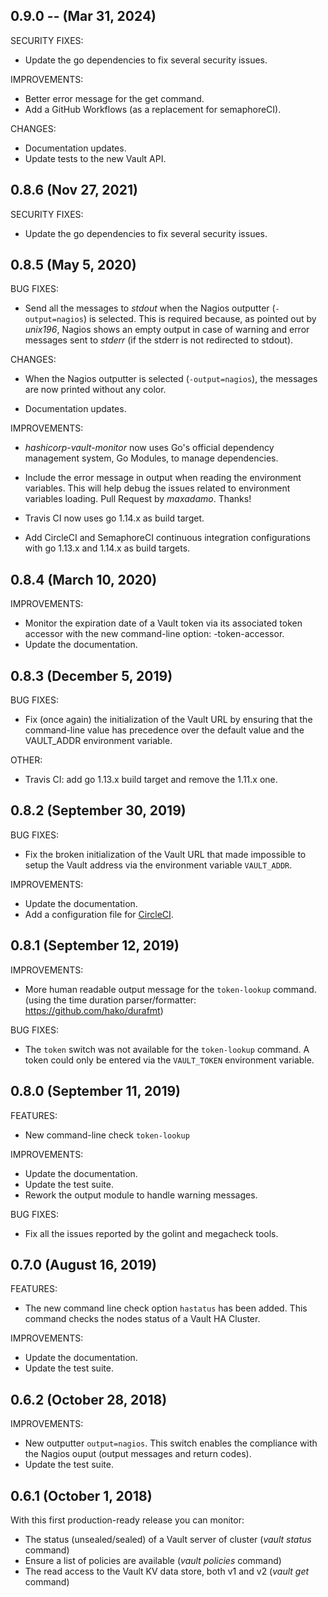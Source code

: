 ## 0.9.0 -- (Mar 31, 2024)

SECURITY FIXES:

 * Update the go dependencies to fix several security issues.

IMPROVEMENTS:

 * Better error message for the get command.
 * Add a GitHub Workflows (as a replacement for semaphoreCI).

CHANGES:

 * Documentation updates.
 * Update tests to the new Vault API.

## 0.8.6 (Nov 27, 2021)

SECURITY FIXES:

 * Update the go dependencies to fix several security issues.

## 0.8.5 (May 5, 2020)

BUG FIXES:

 * Send all the messages to *stdout* when the Nagios outputter
   (`-output=nagios`) is selected.
   This is required because, as pointed out by *unix196*, Nagios shows an
   empty output in case of warning and error messages sent to *stderr*
   (if the stderr is not redirected to stdout).

CHANGES:

 * When the Nagios outputter is selected (`-output=nagios`), the messages
   are now printed without any color.

 * Documentation updates.

IMPROVEMENTS:

 * *hashicorp-vault-monitor* now uses Go's official dependency management
   system, Go Modules, to manage dependencies.

 * Include the error message in output when reading the environment variables.
   This will help debug the issues related to environment variables loading.
   Pull Request by *maxadamo*. Thanks!

 * Travis CI now uses go 1.14.x as build target.

 * Add CircleCI and SemaphoreCI continuous integration configurations
   with go 1.13.x and 1.14.x as build targets.

## 0.8.4 (March 10, 2020)

IMPROVEMENTS:

 * Monitor the expiration date of a Vault token via its associated
   token accessor with the new command-line option: -token-accessor.
 * Update the documentation.

## 0.8.3 (December 5, 2019)

BUG FIXES:

 * Fix (once again) the initialization of the Vault URL by ensuring that
   the command-line value has precedence over the default value and the
   VAULT_ADDR environment variable.

OTHER:

 * Travis CI: add go 1.13.x build target and remove the 1.11.x one.

## 0.8.2 (September 30, 2019)

BUG FIXES:

 * Fix the broken initialization of the Vault URL that made impossible to
   setup the Vault address via the environment variable `VAULT_ADDR`.

IMPROVEMENTS:

 * Update the documentation.
 * Add a configuration file for
   [CircleCI](https://circleci.com/gh/madrisan/hashicorp-vault-monitor).

## 0.8.1 (September 12, 2019)

IMPROVEMENTS:

 * More human readable output message for the `token-lookup` command.
   (using the time duration parser/formatter: https://github.com/hako/durafmt)

BUG FIXES:

 * The `token` switch was not available for the `token-lookup` command.
   A token could only be entered via the `VAULT_TOKEN` environment variable.

## 0.8.0 (September 11, 2019)

FEATURES:

 * New command-line check `token-lookup`

IMPROVEMENTS:

 * Update the documentation.
 * Update the test suite.
 * Rework the output module to handle warning messages.

BUG FIXES:

 * Fix all the issues reported by the golint and megacheck tools.

## 0.7.0 (August 16, 2019)

FEATURES:

 * The new command line check option `hastatus` has been added.
   This command checks the nodes status of a Vault HA Cluster.

IMPROVEMENTS:

 * Update the documentation.
 * Update the test suite.

## 0.6.2 (October 28, 2018)

IMPROVEMENTS:

 * New outputter `output=nagios`.
   This switch enables the compliance with the Nagios ouput
   (output messages and return codes).
 * Update the test suite.

## 0.6.1 (October 1, 2018)

With this first production-ready release you can monitor:

 * The status (unsealed/sealed) of a Vault server of cluster (*vault status* command)
 * Ensure a list of policies are available (*vault policies* command)
 * The read access to the Vault KV data store, both v1 and v2 (*vault get* command)
